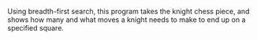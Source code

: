 Using breadth-first search, this program takes the knight chess piece, and shows how many and what moves a knight needs to make to end up on a specified square.